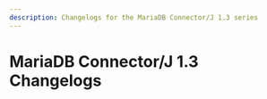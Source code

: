 ```yaml
---
description: Changelogs for the MariaDB Connector/J 1.3 series
---
```


# MariaDB Connector/J 1.3 Changelogs

